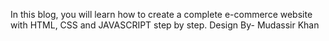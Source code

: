In this blog, you will learn how to create a complete e-commerce website with HTML, CSS and JAVASCRIPT step by step. 
Design By- Mudassir Khan